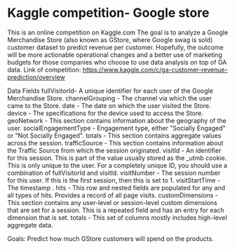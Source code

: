 # Kaggle competition- Google store

This is an online competition on Kaggle.com
The goal is to analyze a Google Merchandise Store (also known as GStore, where Google swag is sold) customer dataset
to predict revenue per customer. Hopefully, the outcome will be more actionable operational changes and a better use of marketing budgets for those companies
who choose to use data analysis on top of GA data.
Link of competition:
https://www.kaggle.com/c/ga-customer-revenue-prediction/overview


Data Fields
fullVisitorId- A unique identifier for each user of the Google Merchandise Store.
channelGrouping - The channel via which the user came to the Store.
date - The date on which the user visited the Store.
device - The specifications for the device used to access the Store.
geoNetwork - This section contains information about the geography of the user.
socialEngagementType - Engagement type, either "Socially Engaged" or "Not Socially Engaged".
totals - This section contains aggregate values across the session.
trafficSource - This section contains information about the Traffic Source from which the session originated.
visitId - An identifier for this session. This is part of the value usually stored as the _utmb cookie. This is only unique to the user. For a completely unique ID, you should use a combination of fullVisitorId and visitId.
visitNumber - The session number for this user. If this is the first session, then this is set to 1.
visitStartTime - The timestamp .
hits - This row and nested fields are populated for any and all types of hits. Provides a record of all page visits.
customDimensions - This section contains any user-level or session-level custom dimensions that are set for a session. This is a repeated field and has an entry for each dimension that is set.
totals - This set of columns mostly includes high-level aggregate data.


Goals:
Predict how much GStore customers will spend on the products.

